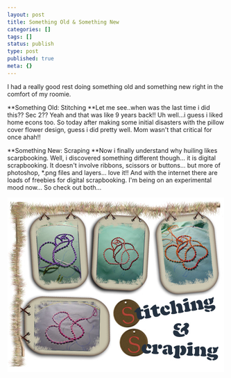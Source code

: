 ```yaml
---
layout: post
title: Something Old & Something New
categories: []
tags: []
status: publish
type: post
published: true
meta: {}
---
```

I had a really good rest doing something old and something new right in the comfort of my roomie.

**Something Old: Stitching **Let me see..when was the last time i did this?? Sec 2?? Yeah and that was like 9 years back!! Uh well...i guess i liked home econs too. So today after making some initial disasters with the pillow cover flower design, guess i did pretty well. Mom wasn't that critical for once ahah!!

**Something New: Scraping **Now i finally understand why huiling likes scarpbooking. Well, i discovered something different though... it is digital scrapbooking. It doesn't involve ribbons, scissors or buttons... but more of photoshop, \*.png files and layers... love it!! And with the internet there are loads of freebies for digital scrapbooking. I'm being on an experimental mood now... So check out both...

![](/img/ss1.jpg)

